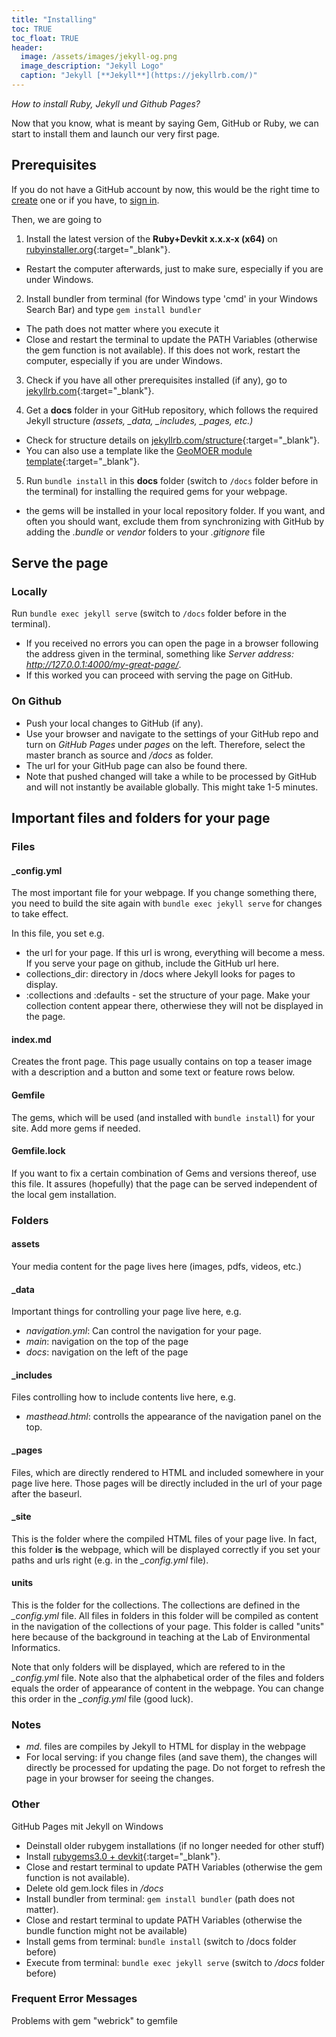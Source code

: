 ```yaml
---
title: "Installing"
toc: TRUE
toc_float: TRUE
header:
  image: /assets/images/jekyll-og.png
  image_description: "Jekyll Logo"
  caption: "Jekyll [**Jekyll**](https://jekyllrb.com/)"
---
```

*How to install Ruby, Jekyll und Github Pages?*
<!--more-->

Now that you know, what is meant by saying Gem, GitHub or Ruby, we can start to install them and launch our very first page.

## Prerequisites
If you do not have a GitHub account by now, this would be the right time to <a href="https://github.com/join" target="_blank">create</a> one or if you have, to <a href="https://github.com/login" target="_blank">sign in</a>.

Then, we are going to

1. Install the latest version of the **Ruby+Devkit x.x.x-x (x64)** on [rubyinstaller.org](https://rubyinstaller.org/downloads/){:target="_blank"}.
* Restart the computer afterwards, just to make sure, especially if you are under Windows.

2.	Install bundler from terminal (for Windows type 'cmd' in your Windows Search Bar) and type `gem install bundler`
*	The path does not matter where you execute it
*	Close and restart the terminal to update the PATH Variables (otherwise the gem function is not available). If this does not work, restart the computer, especially if you are under Windows.

3.	Check if you have all other prerequisites installed (if any), go to [jekyllrb.com](https://jekyllrb.com/docs/){:target="_blank"}.

4.	Get a **docs** folder in your GitHub repository, which follows the required Jekyll structure *(assets, _data, _includes, _pages, etc.)*
*	Check for structure details on [jekyllrb.com/structure](https://jekyllrb.com/docs/structure/){:target="_blank"}.
*	You can also use a template like the [GeoMOER module template](https://github.com/GeoMOER/moer-html-module-template){:target="_blank"}.

5.	Run `bundle install` in this **docs** folder (switch to `/docs` folder before in the terminal) for installing the required gems for your webpage.
*	the gems will be installed in your local repository folder. If you want, and often you should want, exclude them from synchronizing with GitHub by adding the *.bundle* or *vendor* folders to your *.gitignore* file

## Serve the page
### Locally
Run `bundle exec jekyll serve` (switch to `/docs` folder before in the terminal).
*	If you received no errors you can open the page in a browser following the address given in the terminal, something like *Server address: http://127.0.0.1:4000/my-great-page/*.
*	If this worked you can proceed with serving the page on GitHub.

### On Github
*	Push your local changes to GitHub (if any).
*	Use your browser and navigate to the settings of your GitHub repo and turn on *GitHub Pages* under *pages* on the left. Therefore, select the master branch as source and */docs* as folder.
*	The url for your GitHub page can also be found there.
*	Note that pushed changed will take a while to be processed by GitHub and will not instantly be available globally. This might take 1-5 minutes.

## Important files and folders for your page
### Files
#### _config.yml
The most important file for your webpage. If you change something there, you need to build the site again with `bundle exec jekyll serve` for changes to take effect.

In this file, you set e.g.
*	the url for your page. If this url is wrong, everything will become a mess. If you serve your page on github, include the GitHub url here.
*	collections_dir: directory in /docs where Jekyll looks for pages to display.
*	:collections and :defaults - set the structure of your page. Make your collection content appear there, otherwiese they will not be displayed in the page.

#### index.md
Creates the front page. This page usually contains on top a teaser image with a description and a button and some text or feature rows below.

#### Gemfile
The gems, which will be used (and installed with `bundle install`) for your site. Add more gems if needed.

#### Gemfile.lock
If you want to fix a certain combination of Gems and versions thereof, use this file. It assures (hopefully) that the page can be served independent of the local gem installation.

### Folders

#### assets
Your media content for the page lives here (images, pdfs, videos, etc.)

#### _data
Important things for controlling your page live here, e.g.
*	*navigation.yml*: Can control the navigation for your page.
*	*main*: navigation on the top of the page
*	*docs*: navigation on the left of the page

#### _includes
Files controlling how to include contents live here, e.g.
*	*masthead.html*: controlls the appearance of the navigation panel on the top.

#### _pages
Files, which are directly rendered to HTML and included somewhere in your page live here. Those pages will be directly included in the url of your page after the baseurl.

#### _site
This is the folder where the compiled HTML files of your page live. In fact, this folder **is** the webpage, which will be displayed correctly if you set your paths and urls right (e.g. in the *_config.yml* file).

#### units
This is the folder for the collections. The collections are defined in the *_config.yml* file. All files in folders in this folder will be compiled as content in the navigation of the collections of your page. This folder is called "units" here because of the background in teaching at the Lab of Environmental Informatics.

Note that only folders will be displayed, which are refered to in the *_config.yml* file. Note also that the alphabetical order of the files and folders equals the order of appearance of content in the webpage. You can change this order in the *_config.yml* file (good luck).

### Notes
*	*md.* files are compiles by Jekyll to HTML for display in the webpage
*	For local serving: if you change files (and save them), the changes will directly be processed for updating the page. Do not forget to refresh the page in your browser for seeing the changes.

### Other
GitHub Pages mit Jekyll on Windows
*	Deinstall older rubygem installations (if no longer needed for other stuff)
*	Install [rubygems3.0 + devkit](https://rubyinstaller.org/downloads/){:target="_blank"}.
*	Close and restart terminal to update PATH Variables (otherwise the gem function is not available).
*	Delete old gem.lock files in */docs*
*	Install bundler from terminal: `gem install bundler` (path does not matter).
*	Close and restart terminal to update PATH Variables (otherwise the bundle function might not be available)
*	Install gems from terminal: `bundle install` (switch to /docs folder before)
*	Execute from terminal: `bundle exec jekyll serve` (switch to */docs* folder before)

### Frequent Error Messages
Problems with gem "webrick" to gemfile



<!--
## Further reading

(https://commons.wikimedia.org/wiki/File:Ruby_logo.svg )

add some day
-->
